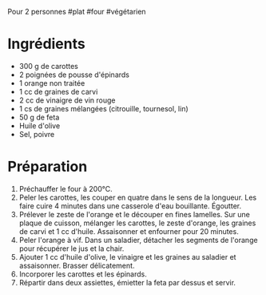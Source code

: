 Pour 2 personnes
#plat #four #végétarien 
# Ingrédients

- 300 g de carottes
- 2 poignées de pousse d'épinards
- 1 orange non traitée
- 1 cc de graines de carvi
- 2 cc de vinaigre de vin rouge
- 1 cs de graines mélangées (citrouille, tournesol, lin)
- 50 g de feta
- Huile d'olive
- Sel, poivre 

# Préparation

1. Préchauffer le four à 200°C. 
2. Peler les carottes, les couper en quatre dans le sens de la longueur. Les faire cuire 4 minutes dans une casserole d'eau bouillante. Égoutter.
3. Prélever le zeste de l'orange et le découper en fines lamelles. Sur une plaque de cuisson, mélanger les carottes, le zeste d'orange, les graines de carvi et 1 cc d'huile. Assaisonner et enfourner pour 20 minutes. 
4. Peler l'orange à vif. Dans un saladier, détacher les segments de l'orange pour récupérer le jus et la chair. 
5. Ajouter 1 cc d'huile d'olive, le vinaigre et les graines au saladier et assaisonner. Brasser délicatement. 
6. Incorporer les carottes et les épinards. 
7. Répartir dans deux assiettes, émietter la feta par dessus et servir. 
